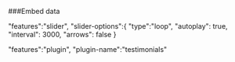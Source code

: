 ###Embed data


"features":"slider",
"slider-options":{
"type":"loop",
"autoplay": true,
"interval": 3000,
"arrows": false
}

"features":"plugin",
"plugin-name":"testimonials"